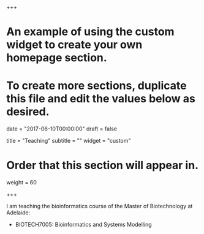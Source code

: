 +++
# An example of using the custom widget to create your own homepage section.
# To create more sections, duplicate this file and edit the values below as desired.

date = "2017-06-10T00:00:00"
draft = false

title = "Teaching"
subtitle = ""
widget = "custom"

# Order that this section will appear in.
weight = 60

+++

I am teaching the bioinformatics course of the Master of Biotechnology at Adelaide:

- BIOTECH7005: Bioinformatics and Systems Modelling
